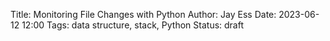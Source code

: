 Title: Monitoring File Changes with Python
Author: Jay Ess
Date: 2023-06-12 12:00
Tags: data structure, stack, Python
Status: draft

